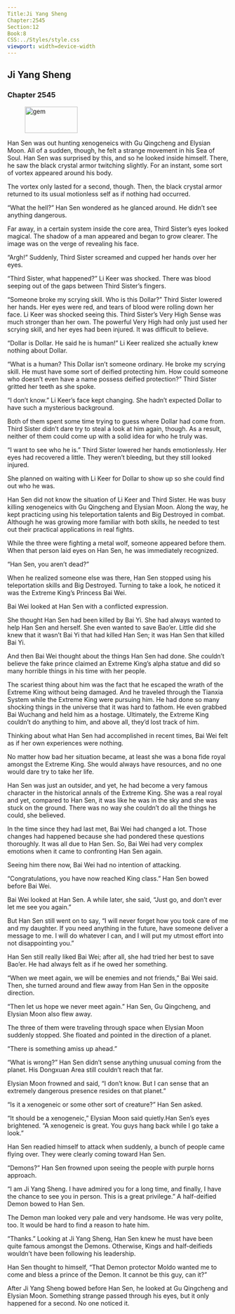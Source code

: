 ```yaml
---
Title:Ji Yang Sheng 
Chapter:2545 
Section:12 
Book:8 
CSS:../Styles/style.css 
viewport: width=device-width
---
```

  
## Ji Yang Sheng
### Chapter 2545
  
<figure>
	<img src="../Images/gem.gif" alt="gem" id="gem" width="120" height="60" />
</figure>
  

  
Han Sen was out hunting xenogeneics with Gu Qingcheng and Elysian Moon. All of a sudden, though, he felt a strange movement in his Sea of Soul. Han Sen was surprised by this, and so he looked inside himself. There, he saw the black crystal armor twitching slightly. For an instant, some sort of vortex appeared around his body.

The vortex only lasted for a second, though. Then, the black crystal armor returned to its usual motionless self as if nothing had occurred.

“What the hell?” Han Sen wondered as he glanced around. He didn’t see anything dangerous.

Far away, in a certain system inside the core area, Third Sister’s eyes looked magical. The shadow of a man appeared and began to grow clearer. The image was on the verge of revealing his face.

“Argh!” Suddenly, Third Sister screamed and cupped her hands over her eyes.

“Third Sister, what happened?” Li Keer was shocked. There was blood seeping out of the gaps between Third Sister’s fingers.

“Someone broke my scrying skill. Who is this Dollar?” Third Sister lowered her hands. Her eyes were red, and tears of blood were rolling down her face. Li Keer was shocked seeing this. Third Sister’s Very High Sense was much stronger than her own. The powerful Very High had only just used her scrying skill, and her eyes had been injured. It was difficult to believe.

“Dollar is Dollar. He said he is human!” Li Keer realized she actually knew nothing about Dollar.

“What is a human? This Dollar isn’t someone ordinary. He broke my scrying skill. He must have some sort of deified protecting him. How could someone who doesn’t even have a name possess deified protection?” Third Sister gritted her teeth as she spoke.

“I don’t know.” Li Keer’s face kept changing. She hadn’t expected Dollar to have such a mysterious background.

Both of them spent some time trying to guess where Dollar had come from. Third Sister didn’t dare try to steal a look at him again, though. As a result, neither of them could come up with a solid idea for who he truly was.

“I want to see who he is.” Third Sister lowered her hands emotionlessly. Her eyes had recovered a little. They weren’t bleeding, but they still looked injured.

She planned on waiting with Li Keer for Dollar to show up so she could find out who he was.

Han Sen did not know the situation of Li Keer and Third Sister. He was busy killing xenogeneics with Gu Qingcheng and Elysian Moon. Along the way, he kept practicing using his teleportation talents and Big Destroyed in combat. Although he was growing more familiar with both skills, he needed to test out their practical applications in real fights.

While the three were fighting a metal wolf, someone appeared before them. When that person laid eyes on Han Sen, he was immediately recognized.

“Han Sen, you aren’t dead?”

When he realized someone else was there, Han Sen stopped using his teleportation skills and Big Destroyed. Turning to take a look, he noticed it was the Extreme King’s Princess Bai Wei.

Bai Wei looked at Han Sen with a conflicted expression.

She thought Han Sen had been killed by Bai Yi. She had always wanted to help Han Sen and herself. She even wanted to save Bao’er. Little did she knew that it wasn’t Bai Yi that had killed Han Sen; it was Han Sen that killed Bai Yi.

And then Bai Wei thought about the things Han Sen had done. She couldn’t believe the fake prince claimed an Extreme King’s alpha statue and did so many horrible things in his time with her people.

The scariest thing about him was the fact that he escaped the wrath of the Extreme King without being damaged. And he traveled through the Tianxia System while the Extreme King were pursuing him. He had done so many shocking things in the universe that it was hard to fathom. He even grabbed Bai Wuchang and held him as a hostage. Ultimately, the Extreme King couldn’t do anything to him, and above all, they’d lost track of him.

Thinking about what Han Sen had accomplished in recent times, Bai Wei felt as if her own experiences were nothing.

No matter how bad her situation became, at least she was a bona fide royal amongst the Extreme King. She would always have resources, and no one would dare try to take her life.

Han Sen was just an outsider, and yet, he had become a very famous character in the historical annals of the Extreme King. She was a real royal and yet, compared to Han Sen, it was like he was in the sky and she was stuck on the ground. There was no way she couldn’t do all the things he could, she believed.

In the time since they had last met, Bai Wei had changed a lot. Those changes had happened because she had pondered these questions thoroughly. It was all due to Han Sen. So, Bai Wei had very complex emotions when it came to confronting Han Sen again.

Seeing him there now, Bai Wei had no intention of attacking.

“Congratulations, you have now reached King class.” Han Sen bowed before Bai Wei.

Bai Wei looked at Han Sen. A while later, she said, “Just go, and don’t ever let me see you again.”

But Han Sen still went on to say, “I will never forget how you took care of me and my daughter. If you need anything in the future, have someone deliver a message to me. I will do whatever I can, and I will put my utmost effort into not disappointing you.”

Han Sen still really liked Bai Wei; after all, she had tried her best to save Bao’er. He had always felt as if he owed her something.

“When we meet again, we will be enemies and not friends,” Bai Wei said. Then, she turned around and flew away from Han Sen in the opposite direction.

“Then let us hope we never meet again.” Han Sen, Gu Qingcheng, and Elysian Moon also flew away.

The three of them were traveling through space when Elysian Moon suddenly stopped. She floated and pointed in the direction of a planet.

“There is something amiss up ahead.”

“What is wrong?” Han Sen didn’t sense anything unusual coming from the planet. His Dongxuan Area still couldn’t reach that far.

Elysian Moon frowned and said, “I don’t know. But I can sense that an extremely dangerous presence resides on that planet.”

“Is it a xenogeneic or some other sort of creature?” Han Sen asked.

“It should be a xenogeneic,” Elysian Moon said quietly.Han Sen’s eyes brightened. “A xenogeneic is great. You guys hang back while I go take a look.”

Han Sen readied himself to attack when suddenly, a bunch of people came flying over. They were clearly coming toward Han Sen.

“Demons?” Han Sen frowned upon seeing the people with purple horns approach.

“I am Ji Yang Sheng. I have admired you for a long time, and finally, I have the chance to see you in person. This is a great privilege.” A half-deified Demon bowed to Han Sen.

The Demon man looked very pale and very handsome. He was very polite, too. It would be hard to find a reason to hate him.

“Thanks.” Looking at Ji Yang Sheng, Han Sen knew he must have been quite famous amongst the Demons. Otherwise, Kings and half-deifieds wouldn’t have been following his leadership.

Han Sen thought to himself, “That Demon protector Moldo wanted me to come and bless a prince of the Demon. It cannot be this guy, can it?”

After Ji Yang Sheng bowed before Han Sen, he looked at Gu Qingcheng and Elysian Moon. Something strange passed through his eyes, but it only happened for a second. No one noticed it.